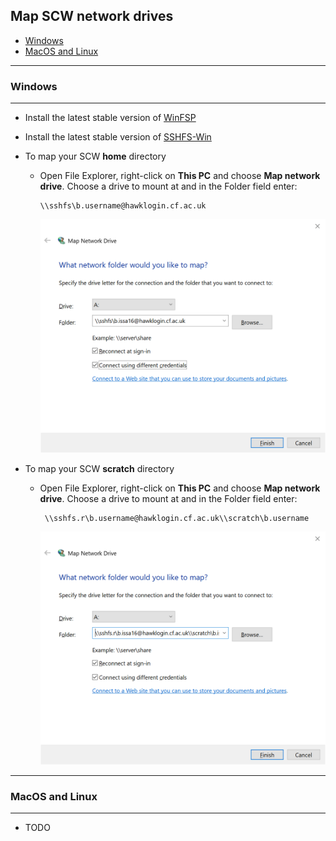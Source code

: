 ## Map SCW network drives


- [Windows](#windows)
- [MacOS and Linux](#macos-and-linux)

---

### Windows

---

- Install the latest stable version of [WinFSP](https://github.com/billziss-gh/winfsp/releases/latest)

- Install the latest stable version of [SSHFS-Win](https://github.com/billziss-gh/sshfs-win/releases/latest)

- To map your SCW **home** directory

  - Open File Explorer, right-click on **This PC** and choose **Map network drive**. Choose a drive to mount at and in the Folder field enter: 

    ```
    \\sshfs\b.username@hawklogin.cf.ac.uk
    ```

    <img src="images/home.png" width="600">

- To map your SCW **scratch** directory

  - Open File Explorer, right-click on **This PC** and choose **Map network drive**. Choose a drive to mount at and in the Folder field enter:  

    ```
     \\sshfs.r\b.username@hawklogin.cf.ac.uk\\scratch\b.username
    ```

    <img src="images/scratch.png" width="600" >


---

### MacOS and Linux

---

- TODO

